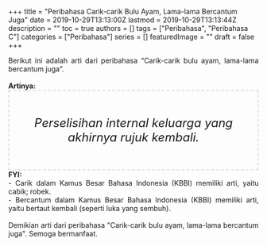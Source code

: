 +++
title = "Peribahasa Carik-carik Bulu Ayam, Lama-lama Bercantum Juga"
date = 2019-10-29T13:13:00Z
lastmod = 2019-10-29T13:13:44Z
description = ""
toc = true
authors = []
tags = ["Peribahasa", "Peribahasa C"]
categories = ["Peribahasa"]
series = []
featuredImage = ""
draft = false
+++

<div dir="ltr" style="text-align: left;" trbidi="on"><div style="text-align: justify;">Berikut ini adalah arti dari peribahasa “Carik-carik bulu ayam, lama-lama bercantum juga”.</div><br /><div style="text-align: justify;"><b>Artinya:</b></div><div style="border: 2px dashed #ddd; font-size: 24px; height: auto; margin: 0 auto; padding: 50px; text-align: center; width: auto;"><i>Perselisihan internal keluarga yang akhirnya rujuk kembali.</i></div><div style="text-align: justify;"><b>FYI:</b><br />- Carik dalam Kamus Besar Bahasa Indonesia (KBBI) memiliki arti, yaitu cabik; robek.<br />- Bercantum dalam Kamus Besar Bahasa Indonesia (KBBI) memiliki arti, yaitu bertaut kembali (seperti luka yang sembuh).<br /><br /></div><div style="text-align: justify;">Demikian arti dari peribahasa "Carik-carik bulu ayam, lama-lama bercantum juga". Semoga bermanfaat.</div></div>

